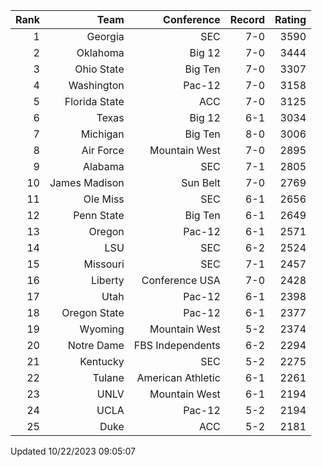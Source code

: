 | Rank  | Team                 | Conference           | Record   | Rating |
| ---:  | ---:                 | ---:                 | ---:     | ---:   |
| 1     | Georgia              | SEC                  | 7-0      | 3590   |
| 2     | Oklahoma             | Big 12               | 7-0      | 3444   |
| 3     | Ohio State           | Big Ten              | 7-0      | 3307   |
| 4     | Washington           | Pac-12               | 7-0      | 3158   |
| 5     | Florida State        | ACC                  | 7-0      | 3125   |
| 6     | Texas                | Big 12               | 6-1      | 3034   |
| 7     | Michigan             | Big Ten              | 8-0      | 3006   |
| 8     | Air Force            | Mountain West        | 7-0      | 2895   |
| 9     | Alabama              | SEC                  | 7-1      | 2805   |
| 10    | James Madison        | Sun Belt             | 7-0      | 2769   |
| 11    | Ole Miss             | SEC                  | 6-1      | 2656   |
| 12    | Penn State           | Big Ten              | 6-1      | 2649   |
| 13    | Oregon               | Pac-12               | 6-1      | 2571   |
| 14    | LSU                  | SEC                  | 6-2      | 2524   |
| 15    | Missouri             | SEC                  | 7-1      | 2457   |
| 16    | Liberty              | Conference USA       | 7-0      | 2428   |
| 17    | Utah                 | Pac-12               | 6-1      | 2398   |
| 18    | Oregon State         | Pac-12               | 6-1      | 2377   |
| 19    | Wyoming              | Mountain West        | 5-2      | 2374   |
| 20    | Notre Dame           | FBS Independents     | 6-2      | 2294   |
| 21    | Kentucky             | SEC                  | 5-2      | 2275   |
| 22    | Tulane               | American Athletic    | 6-1      | 2261   |
| 23    | UNLV                 | Mountain West        | 6-1      | 2194   |
| 24    | UCLA                 | Pac-12               | 5-2      | 2194   |
| 25    | Duke                 | ACC                  | 5-2      | 2181   |

Updated 10/22/2023 09:05:07
